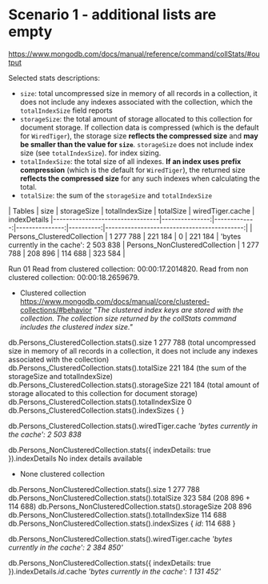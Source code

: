 # Scenario 1 - additional lists are empty

https://www.mongodb.com/docs/manual/reference/command/collStats/#output

Selected stats descriptions:

* `size`: total uncompressed size in memory of all records in a collection, it does not include any indexes associated with the collection, which the 
`totalIndexSize` field reports
* `storageSize`: the total amount of storage allocated to this collection for document storage. If collection data is compressed (which is the default for `WiredTiger`), the storage size **reflects the compressed size** and **may be smaller than the value for `size`**. `storageSize`
 does not include index size (see `totalIndexSize`).
 for index sizing.
* `totalIndexSize`: the total size of all indexes. **If an index uses prefix compression** (which is the default for `WiredTiger`), the returned size **reflects the compressed size** for any such indexes when calculating the total.
* `totalSize`: the sum of the `storageSize` and `totalIndexSize`

| Tables                          |      size      |  storageSize | totalIndexSize | totalSize | wiredTiger.cache                           | indexDetails
|---------------------------------|---------------:|-------------:|---------------:|----------:|-------------------------------------------:|
| Persons_ClusteredCollection     |  1 277 788     | 221 184      |              0 | 221 184   |  'bytes currently in the cache': 2 503 838
| Persons_NonClusteredCollection  |  1 277 788     | 208 896      |        114 688 | 323 584   | 

Run 01
Read from clustered collection: 00:00:17.2014820.
Read from non clustered collection: 00:00:18.2659679.

* Clustered collection
https://www.mongodb.com/docs/manual/core/clustered-collections/#behavior
*"The clustered index keys are stored with the collection. The collection size returned by the collStats command includes the clustered index size."*

db.Persons_ClusteredCollection.stats().size                          1 277 788      (total uncompressed size in memory of all records in a collection, it does not include any indexes associated with the collection)
db.Persons_ClusteredCollection.stats().totalSize                       221 184      (the sum of the storageSize and totalIndexSize)
db.Persons_ClusteredCollection.stats().storageSize                     221 184      (total amount of storage allocated to this collection for document storage)
db.Persons_ClusteredCollection.stats().totalIndexSize                        0
db.Persons_ClusteredCollection.stats().indexSizes                            { }

db.Persons_ClusteredCollection.stats().wiredTiger.cache
*'bytes currently in the cache': 2 503 838*

db.Persons_NonClusteredCollection.stats({ indexDetails: true }).indexDetails
No index details available

* None clustered collection

db.Persons_NonClusteredCollection.stats().size                        1 277 788
db.Persons_NonClusteredCollection.stats().totalSize                     323 584     (208 896 + 114 688)
db.Persons_NonClusteredCollection.stats().storageSize                   208 896
db.Persons_NonClusteredCollection.stats().totalIndexSize                114 688
db.Persons_NonClusteredCollection.stats().indexSizes            { _id_: 114 688 }

db.Persons_NonClusteredCollection.stats().wiredTiger.cache
*'bytes currently in the cache': 2 384 850'*

db.Persons_NonClusteredCollection.stats({ indexDetails: true }).indexDetails._id_.cache
*'bytes currently in the cache': 1 131 452'*